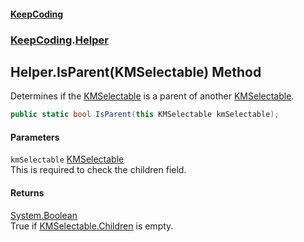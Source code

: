 #### [KeepCoding](index.md 'index')
### [KeepCoding](KeepCoding.md 'KeepCoding').[Helper](Helper.md 'KeepCoding.Helper')
## Helper.IsParent(KMSelectable) Method
Determines if the [KMSelectable](https://docs.microsoft.com/en-us/dotnet/api/KMSelectable 'KMSelectable') is a parent of another [KMSelectable](https://docs.microsoft.com/en-us/dotnet/api/KMSelectable 'KMSelectable').  
```csharp
public static bool IsParent(this KMSelectable kmSelectable);
```
#### Parameters
<a name='KeepCoding_Helper_IsParent(KMSelectable)_kmSelectable'></a>
`kmSelectable` [KMSelectable](https://docs.microsoft.com/en-us/dotnet/api/KMSelectable 'KMSelectable')  
This is required to check the children field.
  
#### Returns
[System.Boolean](https://docs.microsoft.com/en-us/dotnet/api/System.Boolean 'System.Boolean')  
True if [KMSelectable.Children](https://docs.microsoft.com/en-us/dotnet/api/KMSelectable.Children 'KMSelectable.Children') is empty.
